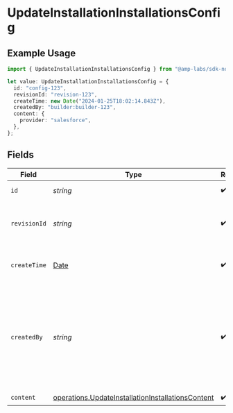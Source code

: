 # UpdateInstallationInstallationsConfig

## Example Usage

```typescript
import { UpdateInstallationInstallationsConfig } from "@amp-labs/sdk-node/models/operations";

let value: UpdateInstallationInstallationsConfig = {
  id: "config-123",
  revisionId: "revision-123",
  createTime: new Date("2024-01-25T18:02:14.843Z"),
  createdBy: "builder:builder-123",
  content: {
    provider: "salesforce",
  },
};
```

## Fields

| Field                                                                                                                  | Type                                                                                                                   | Required                                                                                                               | Description                                                                                                            | Example                                                                                                                |
| ---------------------------------------------------------------------------------------------------------------------- | ---------------------------------------------------------------------------------------------------------------------- | ---------------------------------------------------------------------------------------------------------------------- | ---------------------------------------------------------------------------------------------------------------------- | ---------------------------------------------------------------------------------------------------------------------- |
| `id`                                                                                                                   | *string*                                                                                                               | :heavy_check_mark:                                                                                                     | The config ID.                                                                                                         | config-123                                                                                                             |
| `revisionId`                                                                                                           | *string*                                                                                                               | :heavy_check_mark:                                                                                                     | The ID of the revision that this config is based on.                                                                   | revision-123                                                                                                           |
| `createTime`                                                                                                           | [Date](https://developer.mozilla.org/en-US/docs/Web/JavaScript/Reference/Global_Objects/Date)                          | :heavy_check_mark:                                                                                                     | The time the config was created.                                                                                       |                                                                                                                        |
| `createdBy`                                                                                                            | *string*                                                                                                               | :heavy_check_mark:                                                                                                     | The person who created the config, in the format of "consumer:{consumer-id}" or "builder:{builder-id}".                | builder:builder-123                                                                                                    |
| `content`                                                                                                              | [operations.UpdateInstallationInstallationsContent](../../models/operations/updateinstallationinstallationscontent.md) | :heavy_check_mark:                                                                                                     | N/A                                                                                                                    |                                                                                                                        |